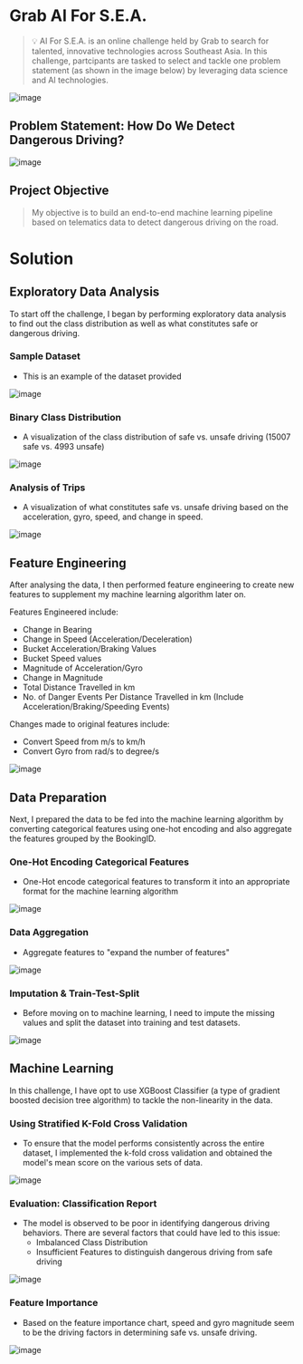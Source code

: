 # Grab AI For S.E.A.

> 💡 AI For S.E.A. is an online challenge held by Grab to search for talented, innovative technologies across Southeast Asia. 
In this challenge, partcipants are tasked to select and tackle one problem statement (as shown in the image below) by leveraging data science and AI technologies.

![image](https://user-images.githubusercontent.com/38095617/114260887-1950ac80-9a0a-11eb-92d9-1c410fa40208.png)

## Problem Statement: How Do We Detect Dangerous Driving?

![image](https://user-images.githubusercontent.com/38095617/114262041-51f38480-9a10-11eb-932a-648534224042.png)

## Project Objective

> My objective is to build an end-to-end machine learning pipeline based on telematics data to detect dangerous driving on the road.

# Solution

## Exploratory Data Analysis
To start off the challenge, I began by performing exploratory data analysis to find out the class distribution as well as what constitutes safe or dangerous driving.

### Sample Dataset
- This is an example of the dataset provided

![image](https://user-images.githubusercontent.com/38095617/114261403-ed82f600-9a0c-11eb-8b4d-8aebadc49952.png)
   

### Binary Class Distribution
- A visualization of the class distribution of safe vs. unsafe driving (15007 safe vs. 4993 unsafe)

![image](https://user-images.githubusercontent.com/38095617/114261283-4d2cd180-9a0c-11eb-862c-25d299346d82.png)
  
  
### Analysis of Trips
- A visualization of what constitutes safe vs. unsafe driving based on the acceleration, gyro, speed, and change in speed.

![image](https://user-images.githubusercontent.com/38095617/114261185-d68fd400-9a0b-11eb-8db2-d91388bee65d.png)

## Feature Engineering
After analysing the data, I then performed feature engineering to create new features to supplement my machine learning algorithm later on.

Features Engineered include:
- Change in Bearing
- Change in Speed (Acceleration/Deceleration)
- Bucket Acceleration/Braking Values
- Bucket Speed values
- Magnitude of Acceleration/Gyro
- Change in Magnitude
- Total Distance Travelled in km
- No. of Danger Events Per Distance Travelled in km (Include Acceleration/Braking/Speeding Events)

Changes made to original features include:
- Convert Speed from m/s to km/h
- Convert Gyro from rad/s to degree/s

![image](https://user-images.githubusercontent.com/38095617/114261483-66824d80-9a0d-11eb-8a77-c6e49a2070b8.png)

## Data Preparation
Next, I prepared the data to be fed into the machine learning algorithm by converting categorical features using one-hot encoding and also aggregate the features grouped by the BookingID.

### One-Hot Encoding Categorical Features
- One-Hot encode categorical features to transform it into an appropriate format for the machine learning algorithm

![image](https://user-images.githubusercontent.com/38095617/114261641-499a4a00-9a0e-11eb-8d96-160fb55ac025.png)

### Data Aggregation
- Aggregate features to "expand the number of features"

![image](https://user-images.githubusercontent.com/38095617/114261664-6d5d9000-9a0e-11eb-9677-b9711e292190.png)

### Imputation & Train-Test-Split
- Before moving on to machine learning, I need to impute the missing values and split the dataset into training and test datasets.

![image](https://user-images.githubusercontent.com/38095617/114261759-f83e8a80-9a0e-11eb-9cde-8414438c0dcd.png)

## Machine Learning
In this challenge, I have opt to use XGBoost Classifier (a type of gradient boosted decision tree algorithm) to tackle the non-linearity in the data.

### Using Stratified K-Fold Cross Validation
- To ensure that the model performs consistently across the entire dataset, I implemented the k-fold cross validation and obtained the model's mean score on the various sets of data.

![image](https://user-images.githubusercontent.com/38095617/114261787-30de6400-9a0f-11eb-8ceb-76af925dae8f.png)

### Evaluation: Classification Report
- The model is observed to be poor in identifying dangerous driving behaviors. There are several factors that could have led to this issue:
  - Imbalanced Class Distribution
  - Insufficient Features to distinguish dangerous driving from safe driving

![image](https://user-images.githubusercontent.com/38095617/114261919-9cc0cc80-9a0f-11eb-850f-68677b351583.png)

### Feature Importance
- Based on the feature importance chart, speed and gyro magnitude seem to be the driving factors in determining safe vs. unsafe driving.

![image](https://user-images.githubusercontent.com/38095617/114261954-ced22e80-9a0f-11eb-898d-80d569d66295.png)


